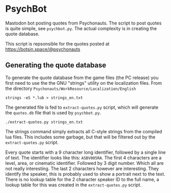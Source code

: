 # PsychBot

Mastodon bot posting quotes from Psychonauts. The script to post quotes is quite simple, see `psychbot.py`. The actual complexity is in creating the quote database.

This script is repsonsible for the quotes posted at https://botsin.space/@psychonauts

## Generating the quote database

To generate the quote database from the game files (the PC release) you first need to use the the GNU "strings" utility on the localization files. From the directory `Psychonauts/WorkResource/Localization/English`

```
strings -eS *.lub > strings_en.txt
```

The generated file is fed to `extract-quotes.py` script, which will generate the `quotes.db` file that is used by `psychbot.py`.

```
./extract-quotes.py strings_en.txt
```

The strings command simply extracts all C-style strings from the compiled lua files.
This includes some garbage, but that will be filtered out by the `extract-quotes.py` script.

Every quote starts with a 9 character long identifier, followed by a single line of text.
The identifier looks like this: `ASBV005RA`.
The first 4 characters are a level, area, or cinematic identifier. Followed by 3 digit number. Which all are not really interesting.
The last 2 characters however are interesting. They identify the speaker, this is probably used to show a portrait next to the text.
There is no lookup table for the 2 character speaker ID to the full name, a lookup table for this was created in the `extract-quotes.py` script.
